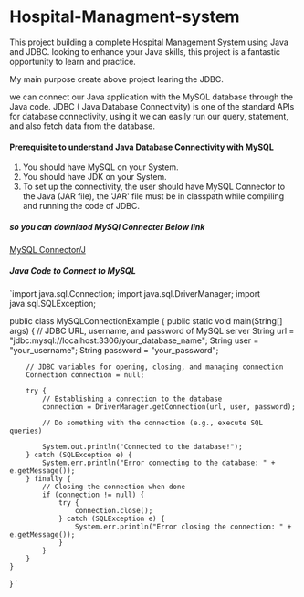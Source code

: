 # Hospital-Managment-system

This project building a complete Hospital Management System using Java and JDBC.  looking to enhance your Java skills, this project is a fantastic opportunity to learn and practice.

My main purpose create above project learing the JDBC.

we can connect our Java application with the MySQL database through the Java code. JDBC ( Java Database Connectivity) is one of the standard APIs for database connectivity, using it we can easily run our query, statement, and also fetch data from the database.

#### Prerequisite to understand Java Database Connectivity with MySQL
1. You should have MySQL on your System.
2. You should have JDK on your System.
3. To set up the connectivity, the user should have MySQL Connector to the Java (JAR file),
   the 'JAR' file must be in classpath while compiling and running the code of JDBC.

##### so you can downlaod MySQl Connecter Below link
[MySQL Connector/J](https://dev.mysql.com/downloads/connector/j/?os=26)

##### Java Code to Connect to MySQL
`import java.sql.Connection;
import java.sql.DriverManager;
import java.sql.SQLException;

public class MySQLConnectionExample {
public static void main(String[] args) {
// JDBC URL, username, and password of MySQL server
String url = "jdbc:mysql://localhost:3306/your_database_name";
String user = "your_username";
String password = "your_password";

        // JDBC variables for opening, closing, and managing connection
        Connection connection = null;

        try {
            // Establishing a connection to the database
            connection = DriverManager.getConnection(url, user, password);

            // Do something with the connection (e.g., execute SQL queries)

            System.out.println("Connected to the database!");
        } catch (SQLException e) {
            System.err.println("Error connecting to the database: " + e.getMessage());
        } finally {
            // Closing the connection when done
            if (connection != null) {
                try {
                    connection.close();
                } catch (SQLException e) {
                    System.err.println("Error closing the connection: " + e.getMessage());
                }
            }
        }
    }
}
`
